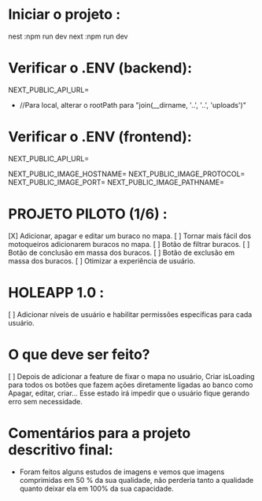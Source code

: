 # Iniciar o projeto : 

nest :npm run dev
next :npm run dev

# Verificar o .ENV (backend):

NEXT_PUBLIC_API_URL=
* //Para local, alterar o rootPath para "join(__dirname, '..', '..', 'uploads')"

# Verificar o .ENV (frontend):

NEXT_PUBLIC_API_URL= 

NEXT_PUBLIC_IMAGE_HOSTNAME= 
NEXT_PUBLIC_IMAGE_PROTOCOL= 
NEXT_PUBLIC_IMAGE_PORT=
NEXT_PUBLIC_IMAGE_PATHNAME=

# PROJETO PILOTO (1/6) :

[X] Adicionar, apagar e editar um buraco no mapa.
[ ] Tornar mais fácil dos motoqueiros adicionarem buracos no mapa.
[ ] Botão de filtrar buracos.
[ ] Botão de conclusão em massa dos buracos.
[ ] Botão de exclusão em massa dos buracos.
[ ] Otimizar a experiência de usuário.

# HOLEAPP 1.0 :

[ ] Adicionar níveis de usuário e habilitar permissões específicas para cada usuário.

# O que deve ser feito?

[ ] Depois de adicionar a feature de fixar o mapa no usuário, Criar isLoading para todos os botões que fazem ações diretamente ligadas ao banco como Apagar, editar, criar... Esse estado irá impedir que o usuário fique gerando erro sem necessidade.

# Comentários para a projeto descritivo final:

* Foram feitos alguns estudos de imagens e vemos que imagens comprimidas em 50 % da sua qualidade, não perderia tanto a qualidade quanto deixar ela em 100% da sua capacidade.